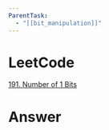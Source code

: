 ```yaml
---
ParentTask:
  - "[[bit_manipulation]]"
---
```


# LeetCode
[191. Number of 1 Bits](https://leetcode.com/problems/number-of-1-bits/)

# Answer
```Cpp

```